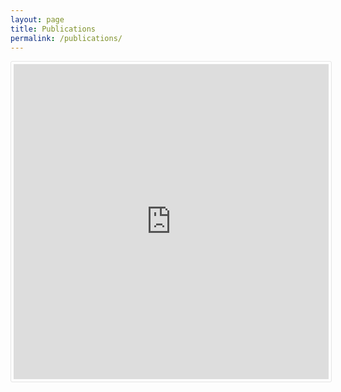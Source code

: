 ```yaml
---
layout: page
title: Publications
permalink: /publications/
---
```




<div style="display: inline-block;position: relative;width: 100%;">
<div style="margin-top:100%"></div>
<iframe style="    background-position:center center;
    background-repeat: no-repeat;
    background-size:100% 100%;
    height:100%;
    width:100%;
    background-size: cover;
    position: absolute;
    top: 0;
    bottom: 0;
    left: 0;
    right: 0;border: 1px solid rgb(229,229,229);
    padding: 0.25rem;
    border-radius: 3px;" src="https://www.ncbi.nlm.nih.gov/pubmed/?term=Peterson%20TR%5BAuthor%5D&cauthor=true&cauthor_uid=23202129"></iframe>
</div>

<script src="https://cdnjs.cloudflare.com/ajax/libs/jquery/3.1.1/jquery.min.js"></script>
<script>
//http://www.alexhadik.com/blog/2014/6/12/create-pubmed-citations-automatically-using-pubmed-api
function iterateJSON(idlist, publications) {

    var id = idlist.pop();
    $.getJSON('http://eutils.ncbi.nlm.nih.gov/entrez/eutils/esummary.fcgi?db=pubmed&id='+id+'&retmode=json', function(summary){

        var citation = "";
        
        for(author in summary.result[id].authors){
            citation+=summary.result[id].authors[author].name+', ';
        }
        citation+=' \"'+summary.result[id].title+'\" <i>'+summary.result[id].fulljournalname+'</i> '+summary.result[id].volume+'.'+summary.result[id].issue+' ('+summary.result[id].pubdate+'): '+summary.result[id].pages+'.';
        
        console.log(citation);
        publications.push(citation);
        
        if(idlist.length!=0){
            iterateJSON(idlist, publications);
        }else{
            console.log(publications);
        }
                
    });
}

$.getJSON('http://eutils.ncbi.nlm.nih.gov/entrez/eutils/esearch.fcgi?db=pubmed&term=peterson+tr[author]&retmode=json', function(data){
    var ids = data.esearchresult.idlist;
    var publications = [];
    iterateJSON(ids, publications);
});

</script>




